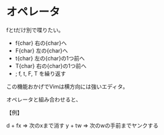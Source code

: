 
# オペレータ

fとtだけ別で喋りたい。

* f{char} 右の{char}へ
* F{char} 左の{char}へ
* t{char} 左の{char}の1つ前へ
* T{char} 右の{char}の1つ前へ
* ;       f, t, F, T を繰り返す

この機能おかげでVimは横方向には強いエディタ。


オペレータと組み合わせると、

【例】

d + fx => 次のxまで消す
y + tw => 次のwの手前までヤンクする


